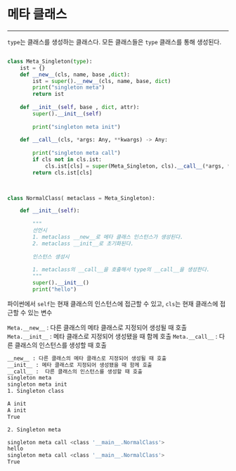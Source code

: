 # 메타 클래스
---

`type`는 클래스를 생성하는 클래스다. 모든 클래스들은 `type` 클래스를 통해 생성된다.


```python

class Meta_Singleton(type):
	ist = {}
	def __new__(cls, name, base ,dict):
		ist = super().__new__(cls, name, base, dict)
		print("singleton meta")
		return ist
	
	def __init__(self, base , dict, attr):
		super().__init__(self)
	
		print("singleton meta init")
	
	def __call__(cls, *args: Any, **kwargs) -> Any:
	
		print("singleton meta call")
		if cls not in cls.ist:
			cls.ist[cls] = super(Meta_Singleton, cls).__call__(*args, **kwargs)	
		return cls.ist[cls]

  

class NormalClass( metaclass = Meta_Singleton):

	def __init__(self):
	
		"""
		선언시
		1. metaclass __new__로 메타 클래스 인스턴스가 생성된다.
		2. metaclass __init__로 초기화된다.
		
		인스턴스 생성시
		
		1. metaclass의 __call__을 호출해서 type의 __call__을 생성한다.
		"""
		super().__init__()
		print("hello")
```


파이썬에서 `self`는 현재 클래스의 인스턴스에 접근할 수 있고, `cls`는 현재 클래스에 접근할 수 있는 변수

`Meta.__new__` : 다른 클래스의 메타 클래스로 지정되어 생성될 때 호출
`Meta.__init__` : 메타 클래스로 지정되어 생성됐을 때 함께 호출
`Meta.__call__` :  다른 클래스의 인스턴스를 생성할 때 호출


```bash
__new__ : 다른 클래스의 메타 클래스로 지정되어 생성될 때 호출
__init__ : 메타 클래스로 지정되어 생성됐을 때 함께 호출
__call__ :  다른 클래스의 인스턴스를 생성할 때 호출
singleton meta
singleton meta init
1. Singleton class

A init
A init
True

2. Singleton meta

singleton meta call <class '__main__.NormalClass'>
hello
singleton meta call <class '__main__.NormalClass'>
True
```
